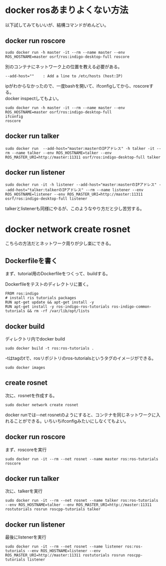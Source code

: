 # docker rosあまりよくない方法
以下試してみてもいいが、結構コマンドがめんどい。    
## docker run roscore
```
sudo docker run -h master -it --rm --name master --env ROS_HOSTNAME=master osrf/ros:indigo-desktop-full roscore
```

別のコンテナにネットワーク上の位置を教える必要がある。  
```
--add-host=""    : Add a line to /etc/hosts (host:IP)
```

ipがわからなかったので、一度bashを開いて、ifconfigしてから、roscoreする。  
docker inspectしてもよい。

```
sudo docker run -h master -it --rm --name master --env ROS_HOSTNAME=master osrf/ros:indigo-desktop-full  
ifconfig  
roscore  
```
## docker run talker
```
sudo docker run  --add-host="master:masterのIPアドレス" -h talker -it --rm --name talker --env ROS_HOSTNAME=talker --env ROS_MASTER_URI=http://master:11311 osrf/ros:indigo-desktop-full talker
```
## docker run listener
```
sudo docker run -it -h listener --add-host="master:masterのIPアドレス" --add-host="talker:talkerのIPアドレス" --rm --name listener --env ROS_HOSTNAME=listener --env ROS_MASTER_URI=http://master:11311 osrf/ros:indigo-desktop-full listener
```
talkerとlistenerも同様にやるが、このようなやり方だと少し苦労する。  

# docker network create rosnet
こちらの方法だとネットワーク周りが少し楽にできる。  
## Dockerfileを書く
まず、tutorial用のDockerfileをつくって、buildする。  

Dockerfileをテストのディレクトリに置く。  
```
FROM ros:indigo
# install ris tutorials packages
RUN apt-get update && apt-get install -y
RUN apt-get install -y ros-indigo-ros-tutorials ros-indigo-common-tutorials && rm -rf /var/lib/opt/lists
```
## docker build
ディレクトリ内でdocker build
```
sudo docker build -t ros:ros-tutorials .
```

-tはtagのtで、rosリポジトリのros-tutorialsというタグのイメージができる。  
```
sudo docker images
```
## create rosnet
次に、rosnetを作成する。
```
sudo docker network create rosnet
```
docker runでは--net rosnetのようにすると、コンテナを同じネットワークに入れることができる。いちいちifconfigみたいにしなくてもよい。  
## docker run roscore
まず、roscoreを実行  
```
sudo docker run -it --rm --net rosnet --name master ros:ros-tutorials roscore 
```
## docker run talker
次に、talkerを実行  
```
sudo docker run -it --rm --net rosnet --name talker ros:ros-tutorials --env ROS_HOSTNAME=talker --env ROS_MASTER_URI=http://master:11311 rostutorials rosrun roscpp-tutorials talker
```
## docker run listener
最後にlistenerを実行
```
sudo docker run -it --rm --net rosnet --name listener ros:ros-tutorials --env ROS_HOSTNAME=listener --env ROS_MASTER_URI=http://master:11311 rostutorials rosrun roscpp-tutorials listener
```

